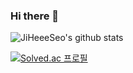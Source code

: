 ### Hi there 👋

<!--
**JiHeeeSeo/JiHeeeSeo** is a ✨ _special_ ✨ repository because its `README.md` (this file) appears on your GitHub profile.

Here are some ideas to get you started:

- 🔭 I’m currently working on ...
- 🌱 I’m currently learning ...
- 👯 I’m looking to collaborate on ...
- 🤔 I’m looking for help with ...
- 💬 Ask me about ...
- 📫 How to reach me: ...
- 😄 Pronouns: ...
- ⚡ Fun fact: ...
-->

![JiHeeeSeo's github stats](https://github-readme-stats.vercel.app/api?username=JiHeeeSeo&show_icons=true)


[![Solved.ac 프로필](http://mazassumnida.wtf/api/v2/generate_badge?boj=butter_cheese)](https://solved.ac/butter_cheese)
